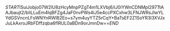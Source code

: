 $START$lSuiJobjo07W2lU8zHcyMnpPZgT4m1LXVbj6/iJ0iYWnCDNMpl297TtAAJbaujt2/bIiLLuEm4lqBFZg4JaF0nvPWs4iJ5e4ccPXCxhw3LFNJWRsJlwYLYdGSVncnLFsWNYnRWlB2Eo+s7ym4uyYTZ5rCqY+BaTsEF2Z1SoYR3l3XVJxJuLkAxroJRbFDffzqba6flRUL0aBDn9orJmnDw==$END$